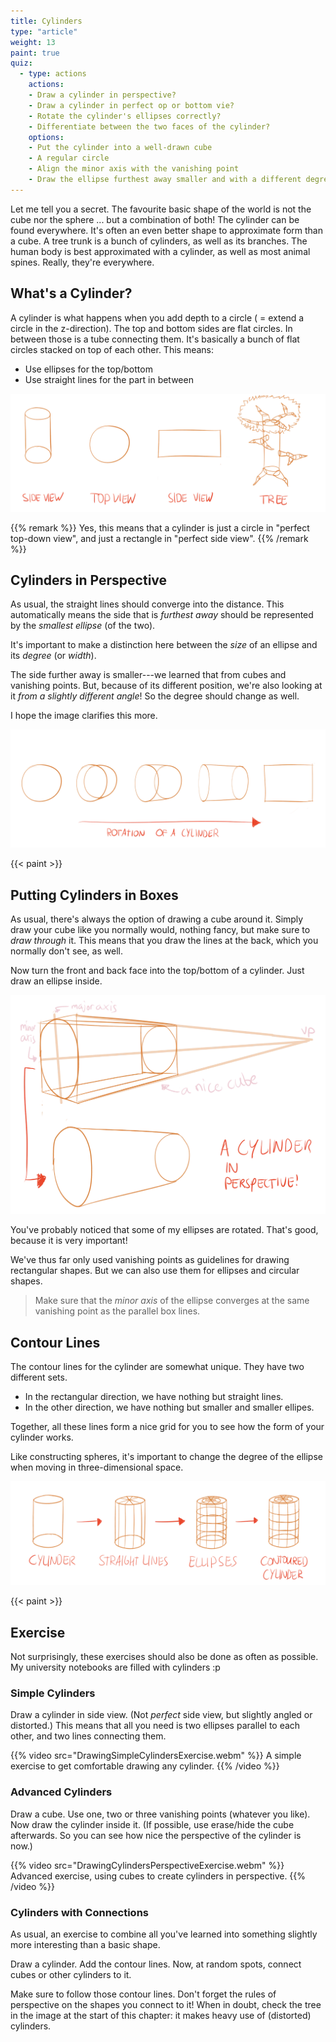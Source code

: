 ```yaml
---
title: Cylinders
type: "article"
weight: 13
paint: true
quiz:
  - type: actions
    actions:
    - Draw a cylinder in perspective?
    - Draw a cylinder in perfect op or bottom vie?
    - Rotate the cylinder's ellipses correctly?
    - Differentiate between the two faces of the cylinder?
    options:
    - Put the cylinder into a well-drawn cube
    - A regular circle
    - Align the minor axis with the vanishing point
    - Draw the ellipse furthest away smaller and with a different degree
---
```


Let me tell you a secret. The favourite basic shape of the world is not the cube nor the sphere ... but a combination of both! The cylinder can be found everywhere. It's often an even better shape to approximate form than a cube. A tree trunk is a bunch of cylinders, as well as its branches. The human body is best approximated with a cylinder, as well as most animal spines. Really, they're everywhere.

## What's a Cylinder?

A cylinder is what happens when you add depth to a circle ( = extend a circle in the z-direction). The top and bottom sides are flat circles. In between those is a tube connecting them. It's basically a bunch of flat circles stacked on top of each other. This means:

* Use ellipses for the top/bottom
* Use straight lines for the part in between

![How to draw a basic cylinder.](DrawingBasicCylinders.webp)

{{% remark %}}
Yes, this means that a cylinder is just a circle in "perfect top-down view", and just a rectangle in "perfect side view".
{{% /remark %}}

## Cylinders in Perspective

As usual, the straight lines should converge into the distance. This automatically means the side that is *furthest away* should be represented by the *smallest ellipse* (of the two). 

It's important to make a distinction here between the *size* of an ellipse and its *degree* (or *width*).

The side further away is smaller---we learned that from cubes and vanishing points. But, because of its different position, we're also looking at it *from a slightly different angle*! So the degree should change as well.

I hope the image clarifies this more.

![How to draw cylinders in perspective, using ellipse foreshortening.](DrawingCylindersInPerspective.webp)

{{< paint >}}

## Putting Cylinders in Boxes

As usual, there's always the option of drawing a cube around it. Simply draw your cube like you normally would, nothing fancy, but make sure to *draw through* it. This means that you draw the lines at the back, which you normally don't see, as well. 

Now turn the front and back face into the top/bottom of a cylinder. Just draw an ellipse inside.

![An example of using a box to draw cylinders in perspective.](DrawingCylindersInBoxes.webp)

You've probably noticed that some of my ellipses are rotated. That's good, because it is very important! 

We've thus far only used vanishing points as guidelines for drawing rectangular shapes. But we can also use them for ellipses and circular shapes.

> Make sure that the *minor axis* of the ellipse converges at the same vanishing point as the parallel box lines.

## Contour Lines

The contour lines for the cylinder are somewhat unique. They have two different sets. 

* In the rectangular direction, we have nothing but straight lines. 
* In the other direction, we have nothing but smaller and smaller ellipes. 

Together, all these lines form a nice grid for you to see how the form of your cylinder works.

Like constructing spheres, it's important to change the degree of the ellipse when moving in three-dimensional space.

![Example of contour lines on cylinders; creating two seperate grid-like shapes](DrawingContouredCylinders.webp)

{{< paint >}}

## Exercise

Not surprisingly, these exercises should also be done as often as possible. My university notebooks are filled with cylinders :p

### Simple Cylinders

Draw a cylinder in side view. (Not _perfect_ side view, but slightly angled or distorted.) This means that all you need is two ellipses parallel to each other, and two lines connecting them.

{{% video src="DrawingSimpleCylindersExercise.webm" %}}
A simple exercise to get comfortable drawing any cylinder.
{{% /video %}}

### Advanced Cylinders

Draw a cube. Use one, two or three vanishing points (whatever you like). Now draw the cylinder inside it. (If possible, use erase/hide the cube afterwards. So you can see how nice the perspective of the cylinder is now.)

{{% video src="DrawingCylindersPerspectiveExercise.webm" %}}
Advanced exercise, using cubes to create cylinders in perspective.
{{% /video %}}

### Cylinders with Connections

As usual, an exercise to combine all you've learned into something slightly more interesting than a basic shape.

Draw a cylinder. Add the contour lines. Now, at random spots, connect cubes or other cylinders to it. 

Make sure to follow those contour lines. Don't forget the rules of perspective on the shapes you connect to it! When in doubt, check the tree in the image at the start of this chapter: it makes heavy use of (distorted) cylinders.

